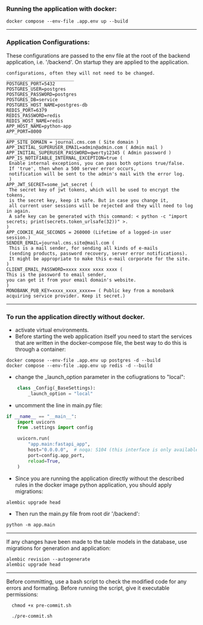<br>

### Running the application with docker:
```shell
docker compose --env-file .app.env up --build 
```

<hr>

### Application Сonfigurations:
These configurations are passed to the env file at
the root of the backend application, i.e. '/backend'.
On startup they are applied to the application.
```text 
configurations, often they will not need to be changed.
_________________________
POSTGRES_PORT=5432 
POSTGRES_USER=postgres
POSTGRES_PASSWORD=postgres
POSTGRES_DB=service
POSTGRES_HOST_NAME=postgres-db
REDIS_PORT=6379
REDIS_PASSWORD=redis
REDIS_HOST_NAME=redis
APP_HOST_NAME=python-app
APP_PORT=8000
_________________________
APP_SITE_DOMAIN = journal.cms.com ( Site domain )
APP_INITIAL_SUPERUSER_EMAIL=admin@admin.com ( Admin mail )
APP_INITIAL_SUPERUSER_PASSWORD=qwerty12345 ( Admin password )
APP_IS_NOTIFIABLE_INTERNAL_EXCEPTION=true (
 Enable internal exceptions, you can pass both options true/false.
 If 'true', then when a 500 server error occurs,
 notification will be sent to the admin's mail with the error log.
 )
APP_JWT_SECRET=some_jwt_secret (
 The secret key of jwt tokens, which will be used to encrypt the tokens,
 is the secret key, keep it safe. But in case you change it,
 all current user sessions will be rejected and they will need to log in again.
 A safe key can be generated with this command: < python -c "import secrets; print(secrets.token_urlsafe(32))" >.
)
APP_COOKIE_AGE_SECONDS = 260000 (Lifetime of a logged-in user session.) 
SENDER_EMAIL=journal.cms.site@mail.com (
 This is a mail sender, for sending all kinds of e-mails 
 (sending products, password recovery, server error notifications).
 It might be appropriate to make this e-mail corporate for the site. 
)
CLIENT_EMAIL_PASSWORD=xxxx xxxx xxxx xxxx (
This is the password to email sender,
you can get it from your email domain's website.
)
MONOBANK_PUB_KEY=xxxx_xxxx_xxxx== ( Public key from a monobank acquiring service provider. Keep it secret.)
```


<hr>

### To run the application directly without docker.
- activate virtual environments.
- Before starting the web application itself you need
to start the services that are written in the docker-compose file,
the best way to do this is through a container:
```shell
docker compose --env-file .app.env up postgres -d --build
docker compose --env-file .app.env up redis -d --build
```
- change the _launch_option parameter 
in the cofiugrations to "local":
```python
    class _Config(_BaseSettings):
        _launch_option = "local"
```
- uncomment the line in main.py file:
```python
if __name__ == "__main__":
    import uvicorn
    from .settings import config

    uvicorn.run(
        "app.main:fastapi_app",
        host="0.0.0.0",  # noqa: S104 (this interface is only available on the closed docker network)
        port=config.app_port,
        reload=True,
    )
```
- Since you are running the application directly without 
the described rules in the docker image python application,
you should apply migrations:
```shell
alembic upgrade head
```
- Then run the main.py file from root dir '/backend':
```shell
python -m app.main
```

<hr>

If any changes have been made to the table models in the database,
use migrations for generation and application:
```shell
alembic revision --autogenerate
alembic upgrade head
```
<hr>

Before committing, use a bash script to check
the modified code for any errors and formating.
Before running the script, give it executable permissions:
```shell
  chmod +x pre-commit.sh
  ```
```shell
  ./pre-commit.sh
  ```

<br>



